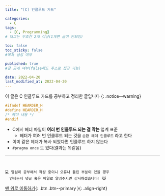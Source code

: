 ```yaml
---
title: "[C] 인클루드 가드" 

categories:
  - C
tags:
  - [C, Programming]
# 태그는 무조건 2개 이상(1개면 글이 안보임)

toc: false
toc_sticky: false
#목차 생성 여부

published: true
#글 공개 여부(false해도 주소로 접근 가능)

date: 2022-04-20
last_modified_at: 2022-04-20
---
```


이 글은 C 인클루드 가드를 공부하고 정리한 글입니다
{: .notice--warning}

```c
#ifndef HEARDER_H
#define HEARDER_H
/* 헤더 내용 */
#endif
```

- C에서 헤더 파일이 **여러 번 인클루드 되는 걸 막는** 업계 표준
  - 헤더가 여러 번 인클루드 되는 것을 `순환 헤더 인클루드` 라고 한다
- 이미 같은 헤더가 복사 되었다면 인클루드 하지 않는다
- `#pragma once` 도 있다(결과는 똑같음)

***
<br>

    💻 열심히 공부해서 작성 중이니 오류나 틀린 부분이 있을 경우 
      언제든지 댓글 혹은 메일로 알려주시면 감사하겠습니다! 😸

[맨 위로 이동하기](#){: .btn .btn--primary }{: .align-right}